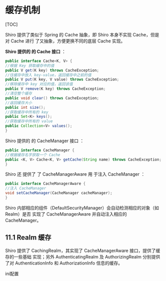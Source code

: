 # 缓存机制

[TOC]

Shiro 提供了类似于 Spring 的 Cache 抽象，即 Shiro 本身不实现 Cache，但是对 Cache 进行
了又抽象，方便更换不同的底层 Cache 实现。

**Shiro 提供的 的 Cache 接口** ：

```java
public interface Cache<K, V> {
//根据 Key 获取缓存中的值
public V get(K key) throws CacheException;
//往缓存中放入 key-value，返回缓存中之前的值
public V put(K key, V value) throws CacheException;
//移除缓存中 key 对应的值，返回该值
public V remove(K key) throws CacheException;
//清空整个缓存
public void clear() throws CacheException;
//返回缓存大小
public int size();
//获取缓存中所有的 key
public Set<K> keys();
//获取缓存中所有的 value
public Collection<V> values();
}
```

Shiro 提供的 的 CacheManager 接口 ：

```java
public interface CacheManager {
//根据缓存名字获取一个 Cache
public <K, V> Cache<K, V> getCache(String name) throws CacheException;
}
```

Shiro 还 提供了 了 CacheManagerAware 用 于注入 CacheManager ：

```java
public interface CacheManagerAware {
//注入 CacheManager
void setCacheManager(CacheManager cacheManager);
}
```

Shiro 内部相应的组件（DefaultSecurityManager）会自动检测相应的对象（如 Realm）是否
实现了 CacheManagerAware 并自动注入相应的 CacheManager。

## 11.1 Realm 缓存

Shiro 提供了 CachingRealm，其实现了 CacheManagerAware 接口，提供了缓存的一些基础
实现；另外 AuthenticatingRealm 及 AuthorizingRealm 分别提供了对 AuthenticationInfo 和
AuthorizationInfo 信息的缓存。

ini配置

```ini

```

